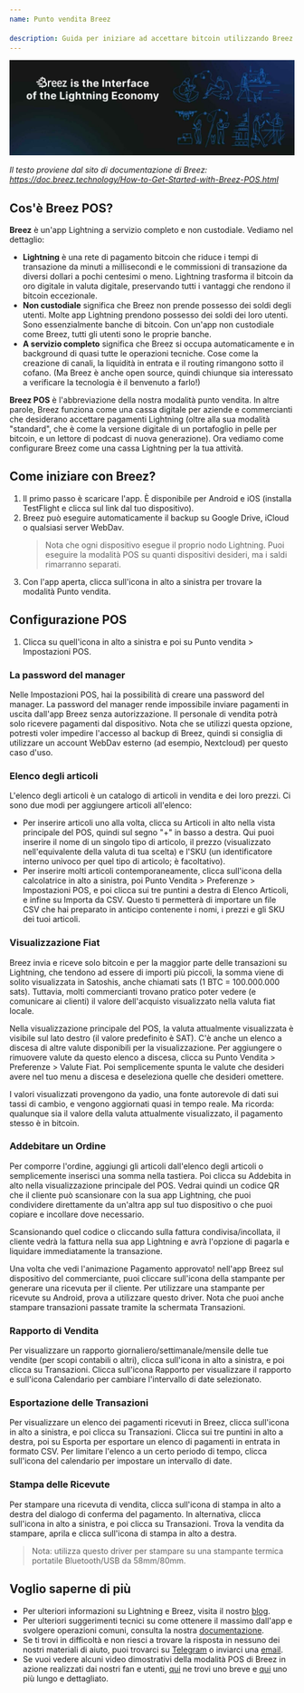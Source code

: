 ```yaml
---
name: Punto vendita Breez

description: Guida per iniziare ad accettare bitcoin utilizzando Breez POS
---
```


![cover](assets/cover.jpeg)

_Il testo proviene dal sito di documentazione di Breez: https://doc.breez.technology/How-to-Get-Started-with-Breez-POS.html_

## Cos'è Breez POS?

**Breez** è un'app Lightning a servizio completo e non custodiale. Vediamo nel dettaglio:

- **Lightning** è una rete di pagamento bitcoin che riduce i tempi di transazione da minuti a millisecondi e le commissioni di transazione da diversi dollari a pochi centesimi o meno. Lightning trasforma il bitcoin da oro digitale in valuta digitale, preservando tutti i vantaggi che rendono il bitcoin eccezionale.
- **Non custodiale** significa che Breez non prende possesso dei soldi degli utenti. Molte app Lightning prendono possesso dei soldi dei loro utenti. Sono essenzialmente banche di bitcoin. Con un'app non custodiale come Breez, tutti gli utenti sono le proprie banche.
- **A servizio completo** significa che Breez si occupa automaticamente e in background di quasi tutte le operazioni tecniche. Cose come la creazione di canali, la liquidità in entrata e il routing rimangono sotto il cofano. (Ma Breez è anche open source, quindi chiunque sia interessato a verificare la tecnologia è il benvenuto a farlo!)

**Breez POS** è l'abbreviazione della nostra modalità punto vendita. In altre parole, Breez funziona come una cassa digitale per aziende e commercianti che desiderano accettare pagamenti Lightning (oltre alla sua modalità "standard", che è come la versione digitale di un portafoglio in pelle per bitcoin, e un lettore di podcast di nuova generazione). Ora vediamo come configurare Breez come una cassa Lightning per la tua attività.

## Come iniziare con Breez?

1. Il primo passo è scaricare l'app. È disponibile per Android e iOS (installa TestFlight e clicca sul link dal tuo dispositivo).
2. Breez può eseguire automaticamente il backup su Google Drive, iCloud o qualsiasi server WebDav.
   > Nota che ogni dispositivo esegue il proprio nodo Lightning. Puoi eseguire la modalità POS su quanti dispositivi desideri, ma i saldi rimarranno separati.
3. Con l'app aperta, clicca sull'icona in alto a sinistra per trovare la modalità Punto vendita.

## Configurazione POS

1. Clicca su quell'icona in alto a sinistra e poi su Punto vendita > Impostazioni POS.

### La password del manager

Nelle Impostazioni POS, hai la possibilità di creare una password del manager. La password del manager rende impossibile inviare pagamenti in uscita dall'app Breez senza autorizzazione. Il personale di vendita potrà solo ricevere pagamenti dal dispositivo. Nota che se utilizzi questa opzione, potresti voler impedire l'accesso al backup di Breez, quindi si consiglia di utilizzare un account WebDav esterno (ad esempio, Nextcloud) per questo caso d'uso.

### Elenco degli articoli

L'elenco degli articoli è un catalogo di articoli in vendita e dei loro prezzi. Ci sono due modi per aggiungere articoli all'elenco:

- Per inserire articoli uno alla volta, clicca su Articoli in alto nella vista principale del POS, quindi sul segno "+" in basso a destra. Qui puoi inserire il nome di un singolo tipo di articolo, il prezzo (visualizzato nell'equivalente della valuta di tua scelta) e l'SKU (un identificatore interno univoco per quel tipo di articolo; è facoltativo).
- Per inserire molti articoli contemporaneamente, clicca sull'icona della calcolatrice in alto a sinistra, poi Punto Vendita > Preferenze > Impostazioni POS, e poi clicca sui tre puntini a destra di Elenco Articoli, e infine su Importa da CSV. Questo ti permetterà di importare un file CSV che hai preparato in anticipo contenente i nomi, i prezzi e gli SKU dei tuoi articoli.

### Visualizzazione Fiat

Breez invia e riceve solo bitcoin e per la maggior parte delle transazioni su Lightning, che tendono ad essere di importi più piccoli, la somma viene di solito visualizzata in Satoshis, anche chiamati sats (1 BTC = 100.000.000 sats). Tuttavia, molti commercianti trovano pratico poter vedere (e comunicare ai clienti) il valore dell'acquisto visualizzato nella valuta fiat locale.

Nella visualizzazione principale del POS, la valuta attualmente visualizzata è visibile sul lato destro (il valore predefinito è SAT). C'è anche un elenco a discesa di altre valute disponibili per la visualizzazione. Per aggiungere o rimuovere valute da questo elenco a discesa, clicca su Punto Vendita > Preferenze > Valute Fiat. Poi semplicemente spunta le valute che desideri avere nel tuo menu a discesa e deseleziona quelle che desideri omettere.

I valori visualizzati provengono da yadio, una fonte autorevole di dati sui tassi di cambio, e vengono aggiornati quasi in tempo reale. Ma ricorda: qualunque sia il valore della valuta attualmente visualizzato, il pagamento stesso è in bitcoin.

### Addebitare un Ordine

Per comporre l'ordine, aggiungi gli articoli dall'elenco degli articoli o semplicemente inserisci una somma nella tastiera. Poi clicca su Addebita in alto nella visualizzazione principale del POS. Vedrai quindi un codice QR che il cliente può scansionare con la sua app Lightning, che puoi condividere direttamente da un'altra app sul tuo dispositivo o che puoi copiare e incollare dove necessario.

Scansionando quel codice o cliccando sulla fattura condivisa/incollata, il cliente vedrà la fattura nella sua app Lightning e avrà l'opzione di pagarla e liquidare immediatamente la transazione.

Una volta che vedi l'animazione Pagamento approvato! nell'app Breez sul dispositivo del commerciante, puoi cliccare sull'icona della stampante per generare una ricevuta per il cliente. Per utilizzare una stampante per ricevute su Android, prova a utilizzare questo driver. Nota che puoi anche stampare transazioni passate tramite la schermata Transazioni.

### Rapporto di Vendita

Per visualizzare un rapporto giornaliero/settimanale/mensile delle tue vendite (per scopi contabili o altri), clicca sull'icona in alto a sinistra, e poi clicca su Transazioni. Clicca sull'icona Rapporto per visualizzare il rapporto e sull'icona Calendario per cambiare l'intervallo di date selezionato.

### Esportazione delle Transazioni

Per visualizzare un elenco dei pagamenti ricevuti in Breez, clicca sull'icona in alto a sinistra, e poi clicca su Transazioni. Clicca sui tre puntini in alto a destra, poi su Esporta per esportare un elenco di pagamenti in entrata in formato CSV. Per limitare l'elenco a un certo periodo di tempo, clicca sull'icona del calendario per impostare un intervallo di date.

### Stampa delle Ricevute

Per stampare una ricevuta di vendita, clicca sull'icona di stampa in alto a destra del dialogo di conferma del pagamento. In alternativa, clicca sull'icona in alto a sinistra, e poi clicca su Transazioni. Trova la vendita da stampare, aprila e clicca sull'icona di stampa in alto a destra.

> Nota: utilizza questo driver per stampare su una stampante termica portatile Bluetooth/USB da 58mm/80mm.

## Voglio saperne di più

- Per ulteriori informazioni su Lightning e Breez, visita il nostro [blog](https://breez.technology/blog).
- Per ulteriori suggerimenti tecnici su come ottenere il massimo dall'app e svolgere operazioni comuni, consulta la nostra [documentazione](https://breez.technology/documentation).
- Se ti trovi in difficoltà e non riesci a trovare la risposta in nessuno dei nostri materiali di aiuto, puoi trovarci su [Telegram](https://t.me/breez_labs) o inviarci una [email](mailto:support@breez.technology).
- Se vuoi vedere alcuni video dimostrativi della modalità POS di Breez in azione realizzati dai nostri fan e utenti, [qui](https://www.youtube.com/watch?v=xxxx) ne trovi uno breve e [qui](https://www.youtube.com/watch?v=xxxx) uno più lungo e dettagliato.
